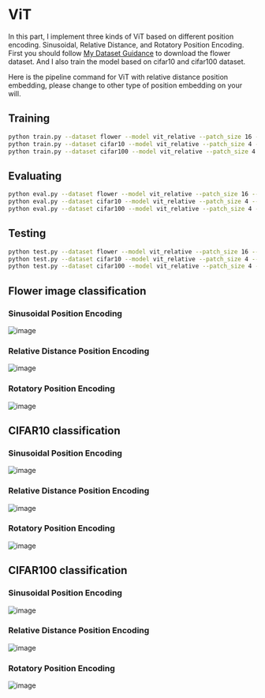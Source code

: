 # ViT #
In this part, I implement three kinds of ViT based on different position encoding. Sinusoidal, Relative Distance, and Rotatory Position Encoding. First you should follow [My Dataset Guidance](https://github.com/tungyen/Deep_learning_CV/tree/master/Dataset) to download the flower dataset. And I also train the model based on cifar10 and cifar100 dataset.

Here is the pipeline command for ViT with relative distance position embedding, please change to other type of position embedding on your will.

## Training ##
```bash
python train.py --dataset flower --model vit_relative --patch_size 16 --img_size 224 --class_num 5
python train.py --dataset cifar10 --model vit_relative --patch_size 4 --img_size 32 --class_num 10
python train.py --dataset cifar100 --model vit_relative --patch_size 4 --img_size 32 --class_num 100
```

## Evaluating ##
```bash
python eval.py --dataset flower --model vit_relative --patch_size 16 --img_size 224 --class_num 5
python eval.py --dataset cifar10 --model vit_relative --patch_size 4 --img_size 32 --class_num 10
python eval.py --dataset cifar100 --model vit_relative --patch_size 4 --img_size 32 --class_num 100
```

## Testing ##
```bash
python test.py --dataset flower --model vit_relative --patch_size 16 --img_size 224 --class_num 5
python test.py --dataset cifar10 --model vit_relative --patch_size 4 --img_size 32 --class_num 10
python test.py --dataset cifar100 --model vit_relative --patch_size 4 --img_size 32 --class_num 100
```


## Flower image classification ##

### Sinusoidal Position Encoding ###

![image](https://github.com/tungyen/Deep_learning_CV/blob/master/Classification_2d/ViT/img/vit_sinusoidal_flower.png)

### Relative Distance Position Encoding ###

![image](https://github.com/tungyen/Deep_learning_CV/blob/master/Classification_2d/ViT/img/vit_relative_flower.png)

### Rotatory Position Encoding ###

![image](https://github.com/tungyen/Deep_learning_CV/blob/master/Classification_2d/ViT/img/vit_rope_flower.png)


## CIFAR10 classification ##

### Sinusoidal Position Encoding ###

![image](https://github.com/tungyen/Deep_learning_CV/blob/master/Classification_2d/ViT/img/vit_sinusoidal_cifar10.png)

### Relative Distance Position Encoding ###

![image](https://github.com/tungyen/Deep_learning_CV/blob/master/Classification_2d/ViT/img/vit_relative_cifar10.png)

### Rotatory Position Encoding ###

![image](https://github.com/tungyen/Deep_learning_CV/blob/master/Classification_2d/ViT/img/vit_rope_cifar10.png)


## CIFAR100 classification ##

### Sinusoidal Position Encoding ###

![image](https://github.com/tungyen/Deep_learning_CV/blob/master/Classification_2d/ViT/img/vit_sinusoidal_cifar100.png)

### Relative Distance Position Encoding ###

![image](https://github.com/tungyen/Deep_learning_CV/blob/master/Classification_2d/ViT/img/vit_relative_cifar100.png)

### Rotatory Position Encoding ###

![image](https://github.com/tungyen/Deep_learning_CV/blob/master/Classification_2d/ViT/img/vit_rope_cifar100.png)
